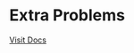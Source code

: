 # Extra Problems
[Visit Docs](https://docs.google.com/document/d/1i2zJTPCAImx0bPmCijqBeCP5-C_D-VVuJPdI68w-5RA/edit?tab=t.0)